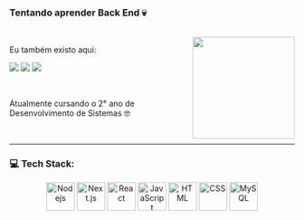  ### Tentando aprender Back End 💀
  </br>

  <img align='right' height="180em" src="https://github-readme-stats.vercel.app/api/top-langs/?username=isaacsaless&layout=compact&langs_count=6&theme=tokyonight"/>
  <p align='left'>Eu também existo aqui:</p>

  <a href="https://www.linkedin.com/in/isaac-sales/" target="_blank"><img src="https://img.shields.io/badge/LinkedIn-0077B5?style=for-the-badge&logo=linkedin&logoColor=white" target="_blank"></a>
  <a href="https://www.instagram.com/isaac__sales" target="_blank"><img src="https://img.shields.io/badge/-Instagram-%23E4405F?style=for-the-badge&logo=instagram&logoColor=white" target="_blank"></a>
  <a href="https://open.spotify.com/user/l348aclndiyf1zn01hfgk4e0y" target="_blank"><img src="https://img.shields.io/badge/Spotify-1ED760?style=for-the-badge&logo=spotify&logoColor=white" target="_blank"></a>
  
  <br/>

  <p align='left'>Atualmente cursando o 2° ano de Desenvolvimento de Sistemas 🤓</p>
  </br>
  <hr>

<div align='center'>
  
  <h3 align='left'>💻 Tech Stack:</h1>

  <a href="https://nodejs.org/en"><img alt="Nodejs" height="50" width="50" src="https://cdn.jsdelivr.net/gh/devicons/devicon@latest/icons/nodejs/nodejs-original.svg"></a>
  <a href="https://nextjs.org/"><img alt="Next.js" height="50" width="50" src="https://cdn.jsdelivr.net/gh/devicons/devicon@latest/icons/nextjs/nextjs-original.svg"></a>
  <a href="https://react.dev/"><img alt="React" height="50" width="50" src="https://cdn.jsdelivr.net/gh/devicons/devicon@latest/icons/react/react-original.svg"></a>
  <a href="https://www.javascript.com/"><img alt="JavaScript" height="50" width="50" src="https://cdn.jsdelivr.net/gh/devicons/devicon@latest/icons/javascript/javascript-original.svg"></a>
  <a href="https://html.com/"><img alt="HTML" height="50" width="50" src="https://cdn.jsdelivr.net/gh/devicons/devicon@latest/icons/html5/html5-original.svg"></a>
  <a href="https://www.w3.org/Style/CSS/Overview.en.html"><img alt="CSS" height="50" width="50" src="https://cdn.jsdelivr.net/gh/devicons/devicon@latest/icons/css3/css3-original.svg"></a>
  <a href="https://www.mysql.com/"><img alt="MySQL" height="50" width="50" src="https://cdn.jsdelivr.net/gh/devicons/devicon@latest/icons/mysql/mysql-original.svg"></a>
</div>

